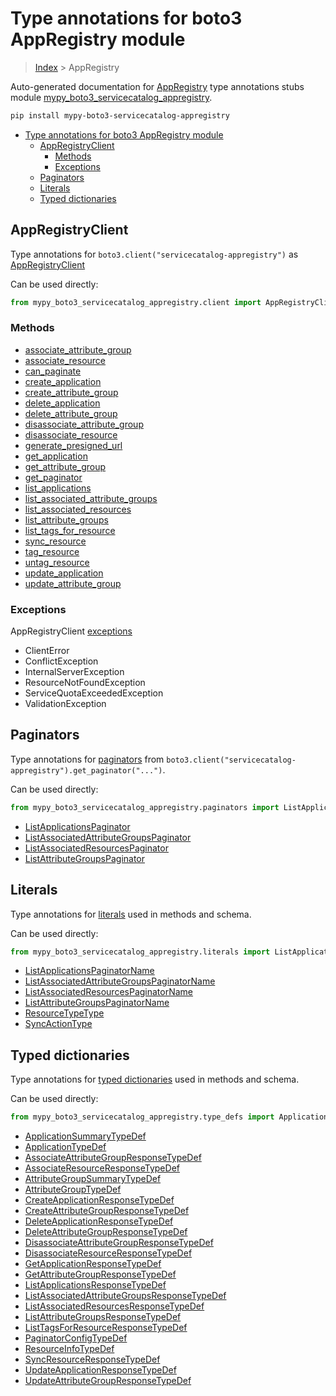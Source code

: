 # Type annotations for boto3 AppRegistry module

> [Index](..) > AppRegistry

Auto-generated documentation for
[AppRegistry](https://boto3.amazonaws.com/v1/documentation/api/1.17.72/reference/services/servicecatalog-appregistry.html#AppRegistry)
type annotations stubs module
[mypy_boto3_servicecatalog_appregistry](https://pypi.org/project/mypy-boto3-servicecatalog-appregistry/).

```bash
pip install mypy-boto3-servicecatalog-appregistry
```

- [Type annotations for boto3 AppRegistry module](#type-annotations-for-boto3-appregistry-module)
  - [AppRegistryClient](#appregistryclient)
    - [Methods](#methods)
    - [Exceptions](#exceptions)
  - [Paginators](#paginators)
  - [Literals](#literals)
  - [Typed dictionaries](#typed-dictionaries)

## AppRegistryClient

Type annotations for `boto3.client("servicecatalog-appregistry")` as
[AppRegistryClient](./client.md)

Can be used directly:

```python
from mypy_boto3_servicecatalog_appregistry.client import AppRegistryClient
```

### Methods

- [associate_attribute_group](./client.md#associate_attribute_group)
- [associate_resource](./client.md#associate_resource)
- [can_paginate](./client.md#can_paginate)
- [create_application](./client.md#create_application)
- [create_attribute_group](./client.md#create_attribute_group)
- [delete_application](./client.md#delete_application)
- [delete_attribute_group](./client.md#delete_attribute_group)
- [disassociate_attribute_group](./client.md#disassociate_attribute_group)
- [disassociate_resource](./client.md#disassociate_resource)
- [generate_presigned_url](./client.md#generate_presigned_url)
- [get_application](./client.md#get_application)
- [get_attribute_group](./client.md#get_attribute_group)
- [get_paginator](./client.md#get_paginator)
- [list_applications](./client.md#list_applications)
- [list_associated_attribute_groups](./client.md#list_associated_attribute_groups)
- [list_associated_resources](./client.md#list_associated_resources)
- [list_attribute_groups](./client.md#list_attribute_groups)
- [list_tags_for_resource](./client.md#list_tags_for_resource)
- [sync_resource](./client.md#sync_resource)
- [tag_resource](./client.md#tag_resource)
- [untag_resource](./client.md#untag_resource)
- [update_application](./client.md#update_application)
- [update_attribute_group](./client.md#update_attribute_group)

### Exceptions

AppRegistryClient [exceptions](./client.md#exceptions)

- ClientError
- ConflictException
- InternalServerException
- ResourceNotFoundException
- ServiceQuotaExceededException
- ValidationException

## Paginators

Type annotations for [paginators](./paginators.md) from
`boto3.client("servicecatalog-appregistry").get_paginator("...")`.

Can be used directly:

```python
from mypy_boto3_servicecatalog_appregistry.paginators import ListApplicationsPaginator, ...
```

- [ListApplicationsPaginator](./paginators.md#listapplicationspaginator)
- [ListAssociatedAttributeGroupsPaginator](./paginators.md#listassociatedattributegroupspaginator)
- [ListAssociatedResourcesPaginator](./paginators.md#listassociatedresourcespaginator)
- [ListAttributeGroupsPaginator](./paginators.md#listattributegroupspaginator)

## Literals

Type annotations for [literals](./literals.md) used in methods and schema.

Can be used directly:

```python
from mypy_boto3_servicecatalog_appregistry.literals import ListApplicationsPaginatorName, ...
```

- [ListApplicationsPaginatorName](./literals.md#listapplicationspaginatorname)
- [ListAssociatedAttributeGroupsPaginatorName](./literals.md#listassociatedattributegroupspaginatorname)
- [ListAssociatedResourcesPaginatorName](./literals.md#listassociatedresourcespaginatorname)
- [ListAttributeGroupsPaginatorName](./literals.md#listattributegroupspaginatorname)
- [ResourceTypeType](./literals.md#resourcetypetype)
- [SyncActionType](./literals.md#syncactiontype)

## Typed dictionaries

Type annotations for [typed dictionaries](./type_defs.md) used in methods and
schema.

Can be used directly:

```python
from mypy_boto3_servicecatalog_appregistry.type_defs import ApplicationSummaryTypeDef, ...
```

- [ApplicationSummaryTypeDef](./type_defs.md#applicationsummarytypedef)
- [ApplicationTypeDef](./type_defs.md#applicationtypedef)
- [AssociateAttributeGroupResponseTypeDef](./type_defs.md#associateattributegroupresponsetypedef)
- [AssociateResourceResponseTypeDef](./type_defs.md#associateresourceresponsetypedef)
- [AttributeGroupSummaryTypeDef](./type_defs.md#attributegroupsummarytypedef)
- [AttributeGroupTypeDef](./type_defs.md#attributegrouptypedef)
- [CreateApplicationResponseTypeDef](./type_defs.md#createapplicationresponsetypedef)
- [CreateAttributeGroupResponseTypeDef](./type_defs.md#createattributegroupresponsetypedef)
- [DeleteApplicationResponseTypeDef](./type_defs.md#deleteapplicationresponsetypedef)
- [DeleteAttributeGroupResponseTypeDef](./type_defs.md#deleteattributegroupresponsetypedef)
- [DisassociateAttributeGroupResponseTypeDef](./type_defs.md#disassociateattributegroupresponsetypedef)
- [DisassociateResourceResponseTypeDef](./type_defs.md#disassociateresourceresponsetypedef)
- [GetApplicationResponseTypeDef](./type_defs.md#getapplicationresponsetypedef)
- [GetAttributeGroupResponseTypeDef](./type_defs.md#getattributegroupresponsetypedef)
- [ListApplicationsResponseTypeDef](./type_defs.md#listapplicationsresponsetypedef)
- [ListAssociatedAttributeGroupsResponseTypeDef](./type_defs.md#listassociatedattributegroupsresponsetypedef)
- [ListAssociatedResourcesResponseTypeDef](./type_defs.md#listassociatedresourcesresponsetypedef)
- [ListAttributeGroupsResponseTypeDef](./type_defs.md#listattributegroupsresponsetypedef)
- [ListTagsForResourceResponseTypeDef](./type_defs.md#listtagsforresourceresponsetypedef)
- [PaginatorConfigTypeDef](./type_defs.md#paginatorconfigtypedef)
- [ResourceInfoTypeDef](./type_defs.md#resourceinfotypedef)
- [SyncResourceResponseTypeDef](./type_defs.md#syncresourceresponsetypedef)
- [UpdateApplicationResponseTypeDef](./type_defs.md#updateapplicationresponsetypedef)
- [UpdateAttributeGroupResponseTypeDef](./type_defs.md#updateattributegroupresponsetypedef)
